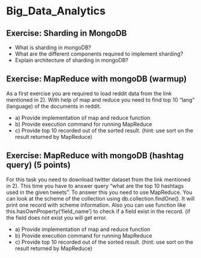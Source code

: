 # Big_Data_Analytics

## Exercise: Sharding in MongoDB	

- What is sharding in mongoDB?
- What are the different components required to implement sharding?
- Explain architecture of sharding in mongoDB? 

## Exercise: MapReduce with	mongoDB	(warmup)	

As a first exercise you are required to load reddit data from the link mentioned in 2). With help of map and reduce you
need to find top 10 “lang” (language) of the documents in reddit. 

- a) Provide implementation of map and reduce function
- b) Provide execution command for running MapReduce
- c) Provide top 10 recorded out of the sorted result. (hint: use sort on the result returned by MapReduce) 

## Exercise: MapReduce with	mongoDB	(hashtag query)	(5 points)

For this task you need to download twitter dataset from the link mentioned in 2). This time you have to answer query
“what are the top 10 hashtags used in the given tweets”. To answer this you need to use MapReduce. You can look at
the scheme of the collection using db.collection.findOne(). It will print one record with scheme information. Also you
can use function like this.hasOwnProperty(‘field_name’) to check if a field exist in the record. (if the field does not exist
you will get error. 

- a) Provide implementation of map and reduce function
- b) Provide execution command for running MapReduce
- c) Provide top 10 recorded out of the sorted result. (hint: use sort on the result returned by
MapReduce) 
